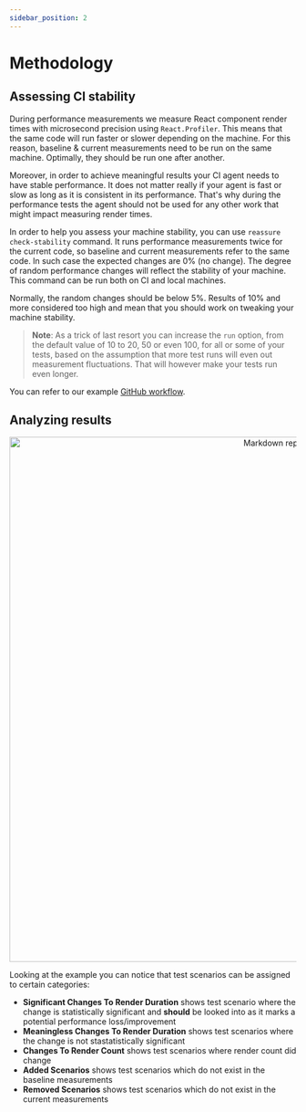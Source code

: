```yaml
---
sidebar_position: 2
---
```


# Methodology

## Assessing CI stability

During performance measurements we measure React component render times with microsecond precision using `React.Profiler`. This means
that the same code will run faster or slower depending on the machine. For this reason,
baseline & current measurements need to be run on the same machine. Optimally, they should be run one after another.

Moreover, in order to achieve meaningful results your CI agent needs to have stable performance. It does not matter
really if your agent is fast or slow as long as it is consistent in its performance. That's why during the performance
tests the agent should not be used for any other work that might impact measuring render times.

In order to help you assess your machine stability, you can use `reassure check-stability` command. It runs performance
measurements twice for the current code, so baseline and current measurements refer to the same code. In such case the
expected changes are 0% (no change). The degree of random performance changes will reflect the stability of your machine.
This command can be run both on CI and local machines.

Normally, the random changes should be below 5%. Results of 10% and more considered too high and mean that you should
work on tweaking your machine stability.

> **Note**: As a trick of last resort you can increase the `run` option, from the default value of 10 to 20, 50 or even 100, for all or some of your tests, based on the assumption that more test runs will even out measurement fluctuations. That will however make your tests run even longer.

You can refer to our example [GitHub workflow](https://github.com/callstack/reassure/blob/main/.github/workflows/stability.yml).

## Analyzing results

<p align="center">
<img src="https://github.com/callstack/reassure/raw/main/packages/reassure/docs/report-markdown.png" width="920px" alt="Markdown report" />
</p>

Looking at the example you can notice that test scenarios can be assigned to certain categories:

- **Significant Changes To Render Duration** shows test scenario where the change is statistically significant and **should** be looked into as it marks a potential performance loss/improvement
- **Meaningless Changes To Render Duration** shows test scenarios where the change is not stastatistically significant
- **Changes To Render Count** shows test scenarios where render count did change
- **Added Scenarios** shows test scenarios which do not exist in the baseline measurements
- **Removed Scenarios** shows test scenarios which do not exist in the current measurements